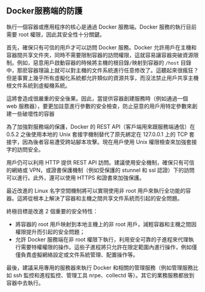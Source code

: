 ## Docker服務端的防護
執行一個容器或應用程序的核心是通過 Docker 服務端。Docker 服務的執行目前需要 root 權限，因此其安全性十分關鍵。

首先，確保只有可信的用戶才可以訪問 Docker 服務。Docker 允許用戶在主機和容器間共享文件夾，同時不需要限制容器的訪問權限，這就容易讓容器突破資源限制。例如，惡意用戶啟動容器的時候將主機的根目錄`/`映射到容器的 `/host` 目錄中，那麽容器理論上就可以對主機的文件系統進行任意修改了。這聽起來很瘋狂？但是事實上幾乎所有虛擬化系統都允許類似的資源共享，而沒法禁止用戶共享主機根文件系統到虛擬機系統。

這將會造成很嚴重的安全後果。因此，當提供容器創建服務時（例如通過一個 web 服務器），要更加註意進行參數的安全檢查，防止惡意的用戶用特定參數來創建一些破壞性的容器

為了加強對服務端的保護，Docker 的 REST API（客戶端用來跟服務端通信）在 0.5.2 之後使用本地的 Unix 套接字機制替代了原先綁定在 127.0.0.1 上的 TCP 套接字，因為後者容易遭受跨站腳本攻擊。現在用戶使用 Unix 權限檢查來加強套接字的訪問安全。

用戶仍可以利用 HTTP 提供 REST API 訪問。建議使用安全機制，確保只有可信的網絡或 VPN，或證書保護機制（例如受保護的 stunnel 和 ssl 認證）下的訪問可以進行。此外，還可以使用 HTTPS 和證書來加強保護。

最近改進的 Linux 名字空間機制將可以實現使用非 root 用戶來執行全功能的容器。這將從根本上解決了容器和主機之間共享文件系統而引起的安全問題。

終極目標是改進 2 個重要的安全特性：
* 將容器的 root 用戶映射到本地主機上的非 root 用戶，減輕容器和主機之間因權限提升而引起的安全問題；
* 允許 Docker 服務端在非 root 權限下執行，利用安全可靠的子進程來代理執行需要特權權限的操作。這些子進程將只允許在限定範圍內進行操作，例如僅僅負責虛擬網絡設定或文件系統管理、配置操作等。

最後，建議采用專用的服務器來執行 Docker 和相關的管理服務（例如管理服務比如 ssh 監控和進程監控、管理工具 nrpe、collectd 等）。其它的業務服務都放到容器中去執行。
